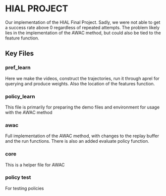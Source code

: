 # HIAL PROJECT

Our implementation of the HIAL Final Project. Sadly, we were not able to get a success rate above 0 regardless of repeated attempts. The problem likely lies in the implementation of the AWAC method, but could also be tied to the feature function. 

## Key Files

### pref_learn
Here we make the videos, construct the trajectories, run it through aprel for querying and produce weights. Also the location of the features function.

### policy_learn
This file is primarily for preparing the demo files and environment for usage with the AWAC method

### awac
Full implementation of the AWAC method, with changes to the replay buffer and the run functions. There is also an added evaluate policy function. 

### core 
This is a helper file for AWAC

### policy test
For testing policies
